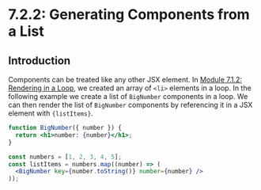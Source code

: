 # 7.2.2: Generating Components from a List

## Introduction

Components can be treated like any other JSX element. In [Module 7.1.2: Rendering in a Loop](../7.1-jsx-intro/7.1.2-rendering-in-a-loop.md), we created an array of `<li>` elements in a loop. In the following example we create a list of `BigNumber` components in a loop. We can then render the list of `BigNumber` components by referencing it in a JSX element with `{listItems}`.

```jsx
function BigNumber({ number }) {
  return <h1>number: {number}</h1>;
}

const numbers = [1, 2, 3, 4, 5];
const listItems = numbers.map((number) => (
  <BigNumber key={number.toString()} number={number} />
));
```
